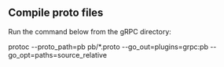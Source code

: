 ## Compile proto files
Run the command below from the gRPC directory:

protoc --proto_path=pb pb/*.proto --go_out=plugins=grpc:pb --go_opt=paths=source_relative